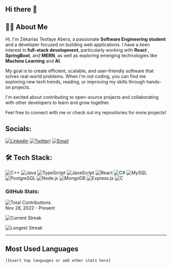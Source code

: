 ## Hi there 👋

## 👨‍💻 About Me

Hi, I'm Zekarias Tesfaye Abera, a passionate **Software Engineering student** and a developer focused on building web applications. I have a keen interest in **full-stack development**, particularly working with **React** , **SpringBoot**, and **MERN**,  as well as exploring emerging technologies like **Machine Learning** and **AI**.  

My goal is to create efficient, scalable, and user-friendly software that solves real-world problems. When I'm not coding, you can find me exploring new tech trends, reading, or improving my skills through hands-on projects.  

I'm excited about contributing to open-source projects and collaborating with other developers to learn and grow together.

Feel free to connect with me or check out my repositories for more projects!


## Socials:
[![LinkedIn](https://img.shields.io/badge/LinkedIn-0077B5?style=for-the-badge&logo=linkedin&logoColor=white)](https://linkedin.com/in/zekarias-abera-01488b251)
[![Twitter](https://img.shields.io/badge/Twitter-1DA1F2?style=for-the-badge&logo=twitter&logoColor=white)](https://twitter.com/zachabera1999))
[![Email](https://img.shields.io/badge/Email-D14836?style=for-the-badge&logo=gmail&logoColor=white)](mailto:zachabera1999#gmail.com)

## 🛠 Tech Stack:
![C++](https://img.shields.io/badge/C++-00599C?style=for-the-badge&logo=c%2B%2B&logoColor=white)
![Java](https://img.shields.io/badge/Java-ED8B00?style=for-the-badge&logo=openjdk&logoColor=white)
![TypeScript](https://img.shields.io/badge/TypeScript-3178C6?style=for-the-badge&logo=typescript&logoColor=white)
![JavaScript](https://img.shields.io/badge/JavaScript-F7DF1E?style=for-the-badge&logo=javascript&logoColor=black)
![React](https://img.shields.io/badge/React-61DAFB?style=for-the-badge&logo=react&logoColor=black)
![C#](https://img.shields.io/badge/C%23-239120?style=for-the-badge&logo=c-sharp&logoColor=white)
![MySQL](https://img.shields.io/badge/MySQL-4479A1?style=for-the-badge&logo=mysql&logoColor=white)
![PostgreSQL](https://img.shields.io/badge/PostgreSQL-336791?style=for-the-badge&logo=postgresql&logoColor=white)
![Node.js](https://img.shields.io/badge/Node.js-339933?style=for-the-badge&logo=node.js&logoColor=white)
![MongoDB](https://img.shields.io/badge/MongoDB-47A248?style=for-the-badge&logo=mongodb&logoColor=white)
![Express.js](https://img.shields.io/badge/Express.js-000000?style=for-the-badge&logo=express&logoColor=white)
![C](https://img.shields.io/badge/C-00599C?style=for-the-badge&logo=c&logoColor=white)

### GitHub Stats:

![Total Contributions](https://img.shields.io/badge/Total_Contributions-821-blue?style=for-the-badge)  
Nov 28, 2022 - Present  

![Current Streak](https://img.shields.io/badge/Current_Streak-2-blue?style=for-the-badge)  

![Longest Streak](https://img.shields.io/badge/Longest_Streak-202-blue?style=for-the-badge)  


---

## Most Used Languages

```text
[Insert top languages or add other stats here]

